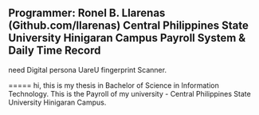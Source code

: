  
 
 Programmer: Ronel B. Llarenas
(Github.com/llarenas)
Central Philippines State University Hinigaran Campus Payroll System & Daily Time Record
-------
need Digital persona UareU fingerprint Scanner.

=====
hi, this is my thesis in Bachelor of Science in Information Technology.
This is the Payroll of my university - Central Philippines State University Hinigaran Campus.
